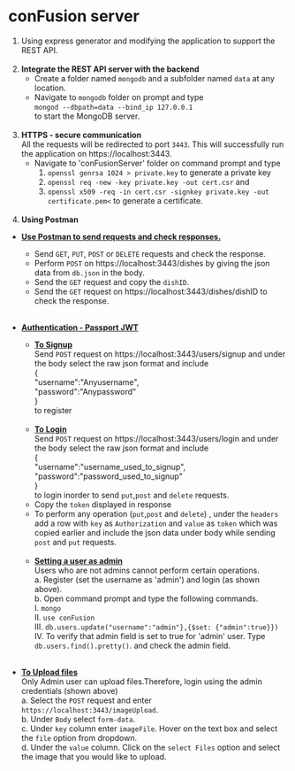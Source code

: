 # conFusion server
1. Using express generator and modifying the application to support the REST API. <br/><br/>
2. __Integrate the REST API server with the backend__
     - Create a folder named `mongodb` and a subfolder named `data` at any location.
     - Navigate to `mongodb` folder on prompt and type<br/> `mongod --dbpath=data --bind_ip 127.0.0.1`<br/> to start the MongoDB server.<br><br/>
3. __HTTPS - secure communication__<br/>
     All the requests will be redirected to port `3443`. This will successfully run the application on https://localhost:3443. <br/>
     - Navigate to 'conFusionServer' folder on command prompt and type <br/>
          1. `openssl genrsa 1024 > private.key` to generate a private key <br/>
          2. `openssl req -new -key private.key -out cert.csr` and <br/>
          3. `openssl x509 -req -in cert.csr -signkey private.key -out certificate.pem<` to generate a certificate.
<br/><br/>
5. __Using Postman__
- <u>__Use Postman to send requests and check responses.__</u>
   - Send  `GET`, `PUT`, `POST` or `DELETE` requests and check the response.
   - Perform `POST` on https://localhost:3443/dishes by giving the json data from `db.json` in the body.
   - Send the `GET` request and copy the `dishID`.
   - Send the  `GET` request on https://localhost:3443/dishes/dishID to check the response.<br/><br/>
- <u>__Authentication - Passport JWT__</u>
  <br/>
  - <u>__To Signup__ </u><br/>
  Send `POST` request on https://localhost:3443/users/signup and under the body select the raw json format and include <br/> {<br/>"username":"Anyusername",<br/>"password":"Anypassword"<br/>} <br/> to register
  <br/><br/>
  - <u>__To Login__</u> <br/> 
     Send `POST` request on https://localhost:3443/users/login and under the body select the raw json format and include <br/> {<br/>"username":"username_used_to_signup",<br/>"password":"password_used_to_signup"<br/>} <br/> to login inorder to send `put`,`post` and `delete` requests.
  - Copy the `token` displayed in response
  - To perform any operation (`put`,`post` and `delete`) , under the `headers` add a row with `key` as `Authorization` and `value` as `token` which was copied earlier and include the json data under body while sending `post` and `put` requests.<br/><br/>
  - <u>__Setting a user as admin__</u><br/>
     Users who are not admins cannot perform certain operations.<br/>
     a. Register (set the username as 'admin') and login (as shown above).<br/>
     b. Open command prompt and type the following commands.<br/>
      I.  `mongo`<br/>
     II. `use conFusion`<br/>
     III. `db.users.update("username":"admin"},{$set: {"admin":true}})`<br/>
     IV. To verify that admin field is set to true for 'admin' user. Type `db.users.find().pretty()`. and check the admin field.<br/><br/>

- <u>__To Upload files__<br/></u>
     Only Admin user can upload files.Therefore, login using the admin credentials (shown above)
     <br/> 
     a. Select the `POST` request and enter `https://localhost:3443/imageUpload`.<br/>
     b. Under `Body` select `form-data`.<br/>
     c. Under `key` column enter `imageFile`. Hover on the text box and select the `file` option from dropdown.<br/>
     d. Under the `value` column. Click on the `select Files` option and select the image that you would like to upload.

  